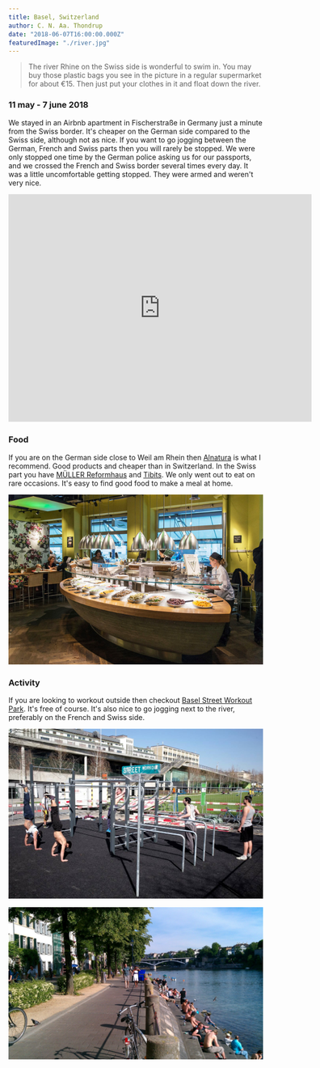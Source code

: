 ```yaml
---
title: Basel, Switzerland
author: C. N. Aa. Thondrup
date: "2018-06-07T16:00:00.000Z"
featuredImage: "./river.jpg"
---
```


> The river Rhine on the Swiss side is wonderful to swim in. You may buy those plastic bags you see in the picture in a regular supermarket for about €15. Then just put your clothes in it and float down the river.

### 11 may - 7 june 2018
We stayed in an Airbnb apartment in Fischerstraße in Germany just a minute from the Swiss border. It's cheaper on the German side compared to the Swiss side, although not as nice. If you want to go jogging between the German, French and Swiss parts then you will rarely be stopped. We were only stopped one time by the German police asking us for our passports, and we crossed the French and Swiss border several times every day. It was a little uncomfortable getting stopped. They were armed and weren't very nice.

<iframe src="https://www.google.com/maps/embed?pb=!1m18!1m12!1m3!1d6931.433713426529!2d7.591145767722511!3d47.58682655488994!2m3!1f0!2f0!3f0!3m2!1i1024!2i768!4f13.1!3m3!1m2!1s0x4791b987cbe28811%3A0xbc4cb268ab1bd617!2sFischerstra%C3%9Fe%2C+79576+Weil+am+Rhein%2C+Germany!5e0!3m2!1sen!2sit!4v1529923851862" width="600" height="450" frameborder="0" style="border:0" allowfullscreen></iframe>

### Food
If you are on the German side close to Weil am Rhein then [Alnatura](https://www.alnatura.de/de-de/m%C3%A4rkte/alnatura-filialen-detailseiten/w/weil-am-rhein-alnatura-super-natur-markt-l%C3%B6025) is what I recommend. Good products and cheaper than in Switzerland.
In the Swiss part you have [MÜLLER Reformhaus](www.reformhaus.ch/) and [Tibits](https://www.tibits.ch/de/). We only went out to eat on rare occasions. It's easy to find good food to make a meal at home. 

![Tibits](./tibits.jpg "Tibits")

### Activity
If you are looking to workout outside then checkout [Basel Street Workout Park](https://calisthenics-parks.com/spots/529-en-street-workout-park-in-basel-switzerland). It's free of course. It's also nice to go jogging next to the river, preferably on the French and Swiss side.

![Workout](./workout.jpg "Workout at Dreirosenareal")

![Jogging](./jog.jpg "Jogging by the river")
